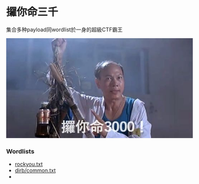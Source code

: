 # 攞你命三千
集合多种payload同wordlist於一身的超級CTF霸王

<p align="center">
<img src=meme.jpg>
</p>

### Wordlists
- [rockyou.txt](https://github.com/brannondorsey/naive-hashcat/releases/download/data/rockyou.txt)
- [dirb/common.txt](https://raw.githubusercontent.com/v0re/dirb/master/wordlists/common.txt)
- 

